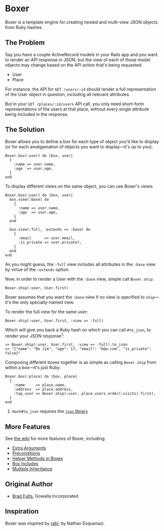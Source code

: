 # Boxer

Boxer is a template engine for creating nested and multi-view JSON objects
from Ruby hashes.

## The Problem

Say you have a couple ActiveRecord models in your Rails app and you want to
render an API response in JSON, but the view of each of those model objects
may change based on the API action that's being requested.

 * User
 * Place

For instance, the API for `GET /users/:id` should render a full representation
of the User object in question, including all relevant attributes.

But in your `GET /places/:id/users` API call, you only need short-form
representations of the users at that place, without every single attribute
being included in the response.

## The Solution

Boxer allows you to define a box for each type of object you'd like to display
(or for each amalgamation of objects you want to display&mdash;it's up to you).

    Boxer.box(:user) do |box, user|
      {
        :name => user.name,
        :age  => user.age,
      }
    end

To display different views on the same object, you can use Boxer's views:

    Boxer.box(:user) do |box, user|
      box.view(:base) do
        {
          :name => user.name,
          :age  => user.age,
        }
      end

      box.view(:full, :extends => :base) do
        {
          :email      => user.email,
          :is_private => user.private?,
        }
      end
    end

As you might guess, the `:full` view includes all attributes in the `:base`
view by virtue of the `:extends` option.

Now, in order to render a User with the `:base` view, simple call `Boxer.ship`:

    Boxer.ship(:user, User.first)

Boxer assumes that you want the `:base` view if no view is specified to
`ship`&mdash;it's the only specially-named view.

To render the full view for the same user:

    Boxer.ship(:user, User.first, :view => :full)

Which will give you back a Ruby hash on which you can call `#to_json`, to render
your JSON response<sup>1</sup>:

    >> Boxer.ship(:user, User.first, :view => :full).to_json
    => "{"name": "Bo Jim", "age": 17, "email": "b@a.com", "is_private": false}"

Composing different boxes together is as simple as calling `Boxer.ship` from
within a box&mdash;it's just Ruby:

    Boxer.box(:place) do |box, place|
      {
        :name     => place.name,
        :address  => place.address,
        :top_user => Boxer.ship(:user, place.users.order(:visits).first),
      }
    end

 1. `Hash#to_json` requires the [`json` library](http://rubygems.org/gems/json)

## More Features

See [the wiki](/h3h/boxer/wiki) for more features of Boxer, including:

 * [Extra Arguments](/h3h/boxer/wiki/Extra-Arguments)
 * [Preconditions](/h3h/boxer/wiki/Preconditions)
 * [Helper Methods in Boxes](/h3h/boxer/wiki/Helper-Methods-in-Boxes)
 * [Box Includes](/h3h/boxer/wiki/Box-Includes)
 * [Multiple Inheritance](/h3h/boxer/wiki/Multiple-Inheritance)

## Original Author

 * [Brad Fults](http://h3h.net/), Gowalla Incorporated

## Inspiration

Boxer was inspired by [rabl](https://github.com/nesquena/rabl),
by Nathan Esquenazi.
